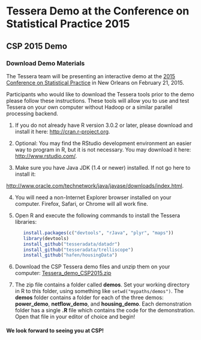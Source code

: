 <!--
Comments:
To create index.html, do this in R:

   library(buildDocs)
   setwd(".../docs-csp2015")
   buildDocs("analysis", outLoc=".", copyrightText="")

   # Comment out copyright text, and 'Previous' and 'Next' links since they
   # aren't relevant (and the break).  Ignore the warning.
   library(Smisc)
   streamEdit(list(c = list(at = "<p>&copy; , ", type = "html", fixed = TRUE), 
                   c = list(at = "id=\"previous\">&larr;", type = "html", fixed = TRUE), 
                   c = list(at = "id=\"next\">Next &rarr;", type = "html", fixed = TRUE)), 
              inFile = "index.html", outFile = "index.html")
   
-->

# Tessera Demo at the Conference on Statistical Practice 2015 #

## CSP 2015 Demo ##

### Download Demo Materials ###

The Tessera team will be presenting an interactive demo at the 
<a href="http://www.amstat.org/meetings/csp/2015/" target="_blank">
2015 Conference on Statistical Practice</a> in 
New Orleans on February 21, 2015.

Participants who would like to download the Tessera tools prior to the demo 
please follow these instructions. These tools will allow you to use and test 
Tessera on your own computer without Hadoop or a similar parallel 
processing backend.

1. If you do not already have R version 3.0.2 or later, please download and
install it here: <a href="http://cran.r-project.org" target="_blank">
http://cran.r-project.org</a>. 

2. Optional: You may find the RStudio development environment an easier way
to program in R, but it is not necessary. You may download it here:
<a href="http://www.rstudio.com/" target="_blank">http://www.rstudio.com/</a>.

3. Make sure you have Java JDK (1.4 or newer) installed. If not go here to 
install it: 
<a href="http://www.oracle.com/technetwork/java/javase/downloads/index.html" target="_blank">
http://www.oracle.com/technetwork/java/javase/downloads/index.html</a>.

4. You will need a non-Internet Explorer browser installed on your computer.  Firefox, Safari, or Chrome will all work fine.

5. Open R and execute the following commands to install the Tessera libraries:
   
   ```r
      install.packages(c("devtools", "rJava", "plyr", "maps"))
      library(devtools)
      install_github("tesseradata/datadr")
      install_github("tesseradata/trelliscope")
      install_github("hafen/housingData")
   ```

6. Download the CSP Tessera demo files and unzip them on your computer:
[Tessera_demo_CSP2015.zip](Tessera_demo_CSP2015.zip)

7. The zip file contains a folder called __demos__.  Set your working directory in R to this folder,
using something like `setwd("mypaths/demos")`.  The __demos__ folder 
contains a folder for each of the three demos:  __power_demo__, __netflow_demo__, and __housing_demo__.
Each demonstration folder has a single __.R__ file which contains the code for the demonstration. Open that 
file in your editor of choice and begin!

#### We look forward to seeing you at CSP! 
